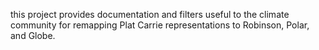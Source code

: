 this project provides documentation and filters useful to the climate community for remapping Plat Carrie representations to Robinson, Polar, and Globe.

